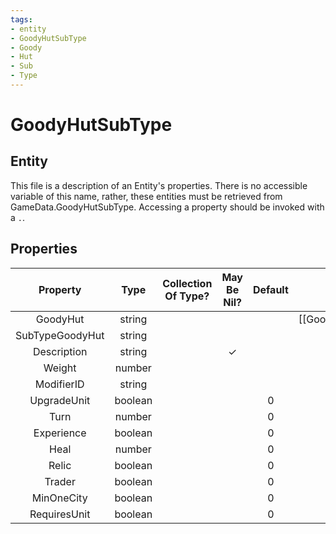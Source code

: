 ```yaml
---
tags:
- entity
- GoodyHutSubType
- Goody
- Hut
- Sub
- Type
---
```

# GoodyHutSubType
## Entity
This file is a description of an Entity's properties. There is no accessible variable of this name, rather, these entities must be retrieved from GameData.GoodyHutSubType. Accessing a property should be invoked with a `.`.
## Properties
|	Property	|	Type	|	Collection Of Type?	|	May Be Nil?	|	Default	|	References	|	Key	|	Notes	|
|	:-:	|	:-:	|	:-:	|	:-:	|	:-:	|	:-:	|	:-:	|	-:	|
|	GoodyHut	|	string	|		|		|		|	[[GoodyHut]].GoodyHutType	|		|	|
|	SubTypeGoodyHut	|	string	|		|		|		|		|	✓	|	|
|	Description	|	string	|		|	✓	|		|		|		|	|
|	Weight	|	number	|		|		|		|		|		|	|
|	ModifierID	|	string	|		|		|		|		|		|	|
|	UpgradeUnit	|	boolean	|		|		|	0	|		|		|	|
|	Turn	|	number	|		|		|	0	|		|		|	|
|	Experience	|	boolean	|		|		|	0	|		|		|	|
|	Heal	|	number	|		|		|	0	|		|		|	|
|	Relic	|	boolean	|		|		|	0	|		|		|	|
|	Trader	|	boolean	|		|		|	0	|		|		|	|
|	MinOneCity	|	boolean	|		|		|	0	|		|		|	|
|	RequiresUnit	|	boolean	|		|		|	0	|		|		|	|
